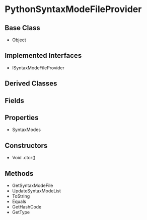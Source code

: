 # PythonSyntaxModeFileProvider
## Base Class
- Object
## Implemented Interfaces
- ISyntaxModeFileProvider
## Derived Classes
## Fields
## Properties
- SyntaxModes
## Constructors
- Void .ctor()
## Methods
- GetSyntaxModeFile
- UpdateSyntaxModeList
- ToString
- Equals
- GetHashCode
- GetType
